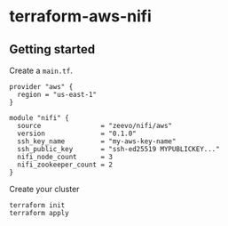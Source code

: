 # terraform-aws-nifi

## Getting started

Create a `main.tf`.

```
provider "aws" {
  region = "us-east-1"
}

module "nifi" {
  source               = "zeevo/nifi/aws"
  version              = "0.1.0"
  ssh_key_name         = "my-aws-key-name"
  ssh_public_key       = "ssh-ed25519 MYPUBLICKEY..."
  nifi_node_count      = 3
  nifi_zookeeper_count = 2
}
```

Create your cluster

```
terraform init
terraform apply
```
